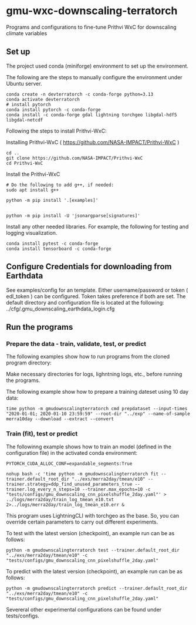 # gmu-wxc-downscaling-terratorch
Programs and configurations to fine-tune Prithvi WxC for downscaling climate variables

## Set up

The project used conda (miniforge) environment to set up the environment.

The following are the steps to manually configure the environment under Ubuntu server.

```
conda create -n devterratorch -c conda-forge python=3.13
conda activate devterratorch
# install pytorch
conda install pytorch -c conda-forge
conda install -c conda-forge gdal lightning torchgeo libgdal-hdf5 libgdal-netcdf
```

Following the steps to install Prithvi-WxC:

Installing Prithvi-WxC ( https://github.com/NASA-IMPACT/Prithvi-WxC )

```
cd ..
git clone https://github.com/NASA-IMPACT/Prithvi-WxC
cd Prithvi-WxC
```
Install the Prithvi-WxC

```
# Do the following to add g++, if needed:
sudo apt install g++
```

```
python -m pip install '.[examples]'


python -m pip install -U 'jsonargparse[signatures]'

```

Install any other needed libraries. For example, the following for testing and logging visualization.

```
conda install pytest -c conda-forge
conda install tensorboard -c conda-forge
```

## Configure Credentials for downloading from Earthdata

See examples/config for an template. Either username/password or token ( edl_token ) can be configured. Token takes preference if both are set. The default directory and configuration file is located at the following:
../cfg/.gmu_downscaling_earthdata_login.cfg


## Run the programs

### Prepare the data - train, validate, test, or predict

The following examples show how to run programs from the cloned program directory:

Make necessary directories for logs, lighntning logs, etc., before running the programs.

The following example show how to prepare a training dateset using 10 day data:
```
time python -m gmudownscalingterratorch cmd prepdataset --input-times "2020-01-01; 2020-01-10 23:59:59" --root-dir "../exp" --name-of-sample merra10day --download --extract --convert
```

### Train (fit), test or predict
The followinng example shows how to train an model (defined in the configuration file) in the activated conda environment:

```
PYTORCH_CUDA_ALLOC_CONF=expandable_segments:True

nohup bash -c 'time python -m gmudownscalingterratorch fit --trainer.default_root_dir "../exs/merra2day/tmean/e10" --trainer.strategy=ddp_find_unused_parameters_true --trainer.log_every_n_steps=10 --trainer.max_epochs=10 -c "tests/configs/gmu_downscaling_cnn_pixelshuffle_2day.yaml"' > ../logs/merra2day/train_log_tmean_e10.txt 2>../logs/merra2day/train_log_tmean_e10.err &
```

This program uses LightningCLI with torchgeo as the base. So, you can override certain parameters to carry out different experiments.

To test with the latest version (checkpoint), an example run can be as follows:

```
python -m gmudownscalingterratorch test --trainer.default_root_dir "../exs/merra2day/tmean/e10" -c "tests/configs/gmu_downscaling_cnn_pixelshuffle_2day.yaml"
```

To predict with the latest version (checkpoint), an example run can be as follows:

```
python -m gmudownscalingterratorch predict --trainer.default_root_dir "../exs/merra2day/tmean/e10" -c "tests/configs/gmu_downscaling_cnn_pixelshuffle_2day.yaml"
```
Severeral other experimental configurations can be found under tests/configs.


